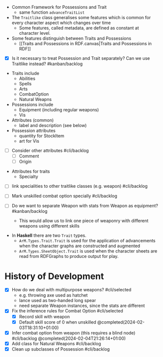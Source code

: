 

+ Common Framework for Possessions and Trait
	+ same function `advanceTraitList`
+ The `Traitlike` class generalises some features which is common for every character aspect which changes over time
	+ Some features, called metadata, are defined as constant at character level.
+ Some features distinguish between Traits and Possessions
	+ [[Traits and Possessions in RDF.canvas|Traits and Possessions in RDF]]
+ [x] Is it necessary to treat Possession and Trait separately?  Can we use Traitlike instead?  #kanban/backlog 
+ Traits include
	+ Abilities
	+ Spells
	+ Arts
	+ CombatOption 
	+ Natural Weapns
+ Possessions include
	+ Equipment (including regular weapons)
	+ Vis
+ Attributes (common)
	+ label and description (see below)
+ Possession attributes
	+ quantity for StockItem
	+ art for Vis
+ [ ] Consider other attributes #cli/backlog 
	+ [ ] Comment
	+ [ ] Origin
+ Attributes for traits
	+ Specialty
+ [ ] link specialities to other traitlike classes (e.g. weapon) #cli/backlog 


+ [ ] Mark unskilled combat option specially  #cli/backlog 
+ [ ] Do we want to separate Weapon with stats from Weapon as equipment?  #kanban/backlog 
	+ This would allow us to link one piece of weaponry with different weapons using different skills

+ In **Haskell** there are two `Trait` types.
	+ `ArM.Types.Trait.Trait` is used for the application of advancements when the character graphs are constructed and augmented
	+ `ArM.Types.SheetObject.Trait` is used when the character sheets are read from RDFGraphs to produce output for play.



# History of Development

+ [x] How do we deal with multipurpose weapons?   #cli/selected
	+  e.g. throwing axe used as hatchet
	+ lance used as two-handed long spear
	+ need separate Weapon instances, since the stats are different
+ [x] Fix the inference rules for Combat Option #cli/selected
	+ [x]  Record skill with weapon
	+ [x] Default skill score of 0 when unskilled @completed(2024-02-03T18:31:10+01:00)
+ [x] Infer combat option from weapon (this requires a blind node) #cli/backlog  @completed(2024-02-04T21:26:14+01:00)
+ [x] Add class for Natural Weapons #cli/backlog
+ [x] Clean up subclasses of Possession #cli/backlog
